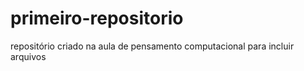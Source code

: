 # primeiro-repositorio
repositório criado na aula de pensamento computacional para incluir arquivos
